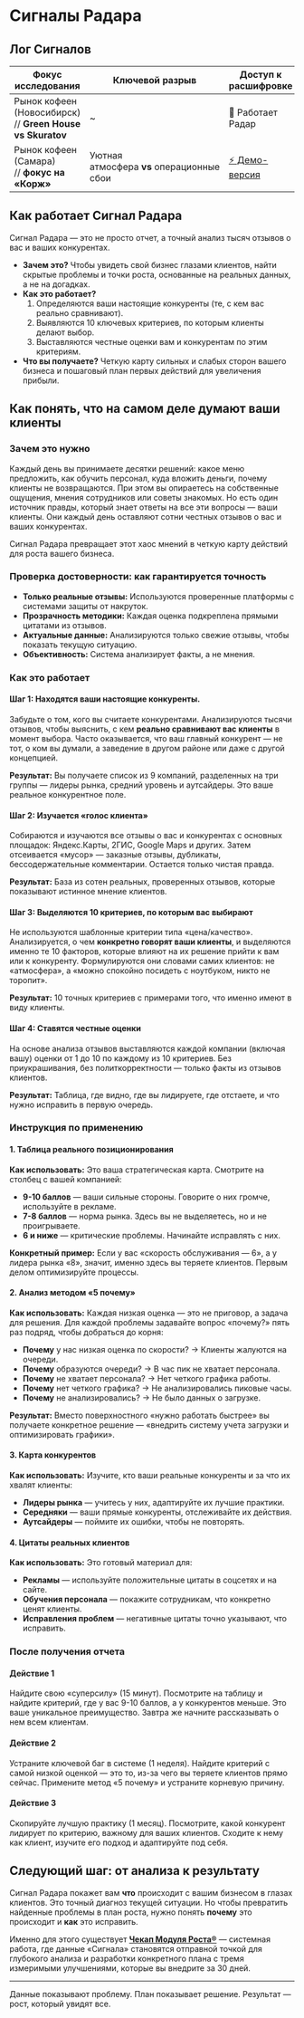 # Сигналы Радара

## Лог Сигналов

| Фокус исследования                                        | Ключевой разрыв                           | Доступ к расшифровке                                  |
| --------------------------------------------------------- | ----------------------------------------- | ----------------------------------------------------- |
| Рынок кофеен (Новосибирск) // **Green House vs Skuratov** | ~                                         | 🔎 Работает Радар                                     |
| Рынок кофеен (Самара) // **фокус на «Корж»**              | Уютная атмосфера **vs** операционные сбои | [⚡️ Демо-версия](/radar/signal/coffee-points-smr-2025/review) |

## Как работает Сигнал Радара

Сигнал Радара — это не просто отчет, а точный анализ тысяч отзывов о вас и ваших конкурентах.

- **Зачем это?** Чтобы увидеть свой бизнес глазами клиентов, найти скрытые проблемы и точки роста, основанные на реальных данных, а не на догадках.
- **Как это работает?**
	1. Определяются ваши настоящие конкуренты (те, с кем вас реально сравнивают).
	2. Выявляются 10 ключевых критериев, по которым клиенты делают выбор.
	3. Выставляются честные оценки вам и конкурентам по этим критериям.
- **Что вы получаете?** Четкую карту сильных и слабых сторон вашего бизнеса и пошаговый план первых действий для увеличения прибыли.
## Как понять, что на самом деле думают ваши клиенты

### Зачем это нужно

Каждый день вы принимаете десятки решений: какое меню предложить, как обучить персонал, куда вложить деньги, почему клиенты не возвращаются. При этом вы опираетесь на собственные ощущения, мнения сотрудников или советы знакомых. Но есть один источник правды, который знает ответы на все эти вопросы — ваши клиенты. Они каждый день оставляют сотни честных отзывов о вас и ваших конкурентах. 

Сигнал Радара превращает этот хаос мнений в четкую карту действий для роста вашего бизнеса.
### Проверка достоверности: как гарантируется точность

- **Только реальные отзывы:** Используются проверенные платформы с системами защиты от накруток.
- **Прозрачность методики:** Каждая оценка подкреплена прямыми цитатами из отзывов.
- **Актуальные данные:** Анализируются только свежие отзывы, чтобы показать текущую ситуацию.
- **Объективность:** Система анализирует факты, а не мнения.
### Как это работает

#### Шаг 1: Находятся ваши настоящие конкуренты.

Забудьте о том, кого вы считаете конкурентами. Анализируются тысячи отзывов, чтобы выяснить, с кем **реально сравнивают вас клиенты** в момент выбора. Часто оказывается, что ваш главный конкурент — не тот, о ком вы думали, а заведение в другом районе или даже с другой концепцией.

**Результат:** Вы получаете список из 9 компаний, разделенных на три группы — лидеры рынка, средний уровень и аутсайдеры. Это ваше реальное конкурентное поле.

#### Шаг 2: Изучается «голос клиента»

Собираются и изучаются все отзывы о вас и конкурентах с основных площадок: Яндекс.Карты, 2ГИС, Google Maps и других. Затем отсеивается «мусор» — заказные отзывы, дубликаты, бессодержательные комментарии. Остается только чистая правда.

**Результат:** База из сотен реальных, проверенных отзывов, которые показывают истинное мнение клиентов.

#### Шаг 3: Выделяются 10 критериев, по которым вас выбирают

Не используются шаблонные критерии типа «цена/качество». Анализируется, о чем **конкретно говорят ваши клиенты**, и выделяются именно те 10 факторов, которые влияют на их решение прийти к вам или к конкуренту. Формулируются они словами самих клиентов: не «атмосфера», а «можно спокойно посидеть с ноутбуком, никто не торопит».

**Результат:** 10 точных критериев с примерами того, что именно имеют в виду клиенты.

#### Шаг 4: Ставятся честные оценки

На основе анализа отзывов выставляются каждой компании (включая вашу) оценки от 1 до 10 по каждому из 10 критериев. Без приукрашивания, без политкорректности — только факты из отзывов клиентов.

**Результат:** Таблица, где видно, где вы лидируете, где отстаете, и что нужно исправить в первую очередь.

### Инструкция по применению

#### 1. Таблица реального позиционирования

**Как использовать:** Это ваша стратегическая карта. Смотрите на столбец с вашей компанией:
* **9-10 баллов** — ваши сильные стороны. Говорите о них громче, используйте в рекламе.
* **7-8 баллов** — норма рынка. Здесь вы не выделяетесь, но и не проигрываете.
* **6 и ниже** — критические проблемы. Начинайте исправлять с них.

**Конкретный пример:** Если у вас «скорость обслуживания — 6», а у лидера рынка «8», значит, именно здесь вы теряете клиентов. Первым делом оптимизируйте процессы.

#### 2. Анализ методом «5 почему»

**Как использовать:** Каждая низкая оценка — это не приговор, а задача для решения. Для каждой проблемы задавайте вопрос «почему?» пять раз подряд, чтобы добраться до корня:
* **Почему** у нас низкая оценка по скорости? → Клиенты жалуются на очереди.
* **Почему** образуются очереди? → В час пик не хватает персонала.
* **Почему** не хватает персонала? → Нет четкого графика работы.
* **Почему** нет четкого графика? → Не анализировались пиковые часы.
* **Почему** не анализировались? → Не было данных о загрузке.

**Результат:** Вместо поверхностного «нужно работать быстрее» вы получаете конкретное решение — «внедрить систему учета загрузки и оптимизировать графики».

#### 3. Карта конкурентов

**Как использовать:** Изучите, кто ваши реальные конкуренты и за что их хвалят клиенты:
* **Лидеры рынка** — учитесь у них, адаптируйте их лучшие практики.
* **Середняки** — ваши прямые конкуренты, отслеживайте их действия.
* **Аутсайдеры** — поймите их ошибки, чтобы не повторять.

#### 4. Цитаты реальных клиентов

**Как использовать:** Это готовый материал для:
* **Рекламы** — используйте положительные цитаты в соцсетях и на сайте.
* **Обучения персонала** — покажите сотрудникам, что конкретно ценят клиенты.
* **Исправления проблем** — негативные цитаты точно указывают, что исправить.
### После получения отчета
#### Действие 1
Найдите свою «суперсилу» (15 минут). Посмотрите на таблицу и найдите критерий, где у вас 9-10 баллов, а у конкурентов меньше. Это ваше уникальное преимущество. Завтра же начните рассказывать о нем всем клиентам.
#### Действие 2
Устраните ключевой баг в системе (1 неделя). Найдите критерий с самой низкой оценкой — это то, из-за чего вы теряете клиентов прямо сейчас. Примените метод «5 почему» и устраните корневую причину.
#### Действие 3
Скопируйте лучшую практику (1 месяц). Посмотрите, какой конкурент лидирует по критерию, важному для ваших клиентов. Сходите к нему как клиент, изучите его подход и адаптируйте под себя.
## Следующий шаг: от анализа к результату

Сигнал Радара покажет вам **что** происходит с вашим бизнесом в глазах клиентов. Это точный диагноз текущей ситуации. Но чтобы превратить найденные проблемы в план роста, нужно понять **почему** это происходит и **как** это исправить.

Именно для этого существует [**Чекап Модуля Роста®**](/checkup/overview) — системная работа, где данные «Сигнала» становятся отправной точкой для глубокого анализа и разработки конкретного плана с тремя измеримыми улучшениями, которые вы внедрите за 30 дней.

---

Данные показывают проблему. План показывает решение. Результат — рост, который увидят все.
